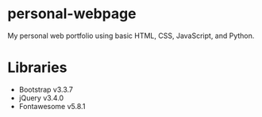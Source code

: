 # personal-webpage
My personal web portfolio using basic HTML, CSS, JavaScript, and Python.

# Libraries
* Bootstrap v3.3.7
* jQuery v3.4.0
* Fontawesome v5.8.1
